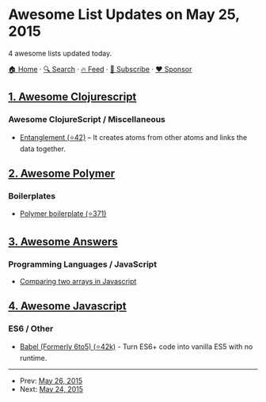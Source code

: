 # Awesome List Updates on May 25, 2015

4 awesome lists updated today.

[🏠 Home](/README.md) · [🔍 Search](https://www.trackawesomelist.com/search/) · [🔥 Feed](https://www.trackawesomelist.com/rss.xml) · [📮 Subscribe](https://trackawesomelist.us17.list-manage.com/subscribe?u=d2f0117aa829c83a63ec63c2f&id=36a103854c) · [❤️  Sponsor](https://github.com/sponsors/theowenyoung)



## [1. Awesome Clojurescript](/content/hantuzun/awesome-clojurescript/README.md)

### Awesome ClojureScript / Miscellaneous

*   [Entanglement (⭐42)](https://github.com/Frozenlock/entanglement) – It creates atoms from other atoms and links the data together.

## [2. Awesome Polymer](/content/Granze/awesome-polymer/README.md)

### Boilerplates

*   [Polymer boilerplate (⭐371)](https://github.com/webcomponents/polymer-boilerplate)

## [3. Awesome Answers](/content/cyberglot/awesome-answers/README.md)

### Programming Languages / JavaScript

*   [Comparing two arrays in Javascript](http://stackoverflow.com/a/14853974/1766338)

## [4. Awesome Javascript](/content/sorrycc/awesome-javascript/README.md)

### ES6 / Other

*   [Babel (Formerly 6to5) (⭐42k)](https://github.com/babel/babel) - Turn ES6+ code into vanilla ES5 with no runtime.

---

- Prev: [May 26, 2015](/content/2015/05/26/README.md)
- Next: [May 24, 2015](/content/2015/05/24/README.md)